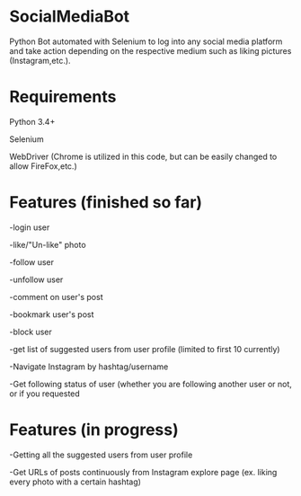 # SocialMediaBot
Python Bot automated with Selenium to log into any social media platform and take action depending on the respective medium such as liking pictures (Instagram,etc.).


# Requirements
Python 3.4+

Selenium

WebDriver (Chrome is utilized in this code, but can be easily changed to allow FireFox,etc.)


# Features (finished so far)
  -login user
  
  -like/"Un-like" photo
  
  -follow user
  
  -unfollow user
  
  -comment on user's post
  
  -bookmark user's post
  
  -block user
  
  -get list of suggested users from user profile (limited to first 10 currently)
  
  -Navigate Instagram by hashtag/username
  
  -Get following status of user (whether you are following another user or not, or if you requested 
  
# Features (in progress)
  
  -Getting all the suggested users from user profile
  
  -Get URLs of posts continuously from Instagram explore page (ex. liking every photo with a certain hashtag)
  
  
  
  
  
